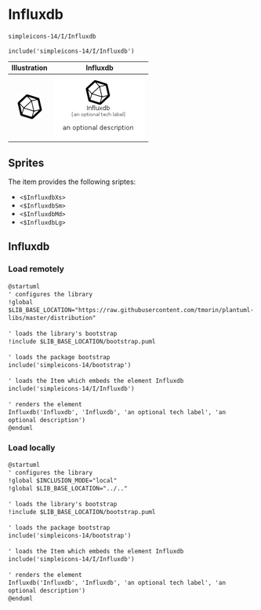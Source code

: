# Influxdb


```text
simpleicons-14/I/Influxdb
```

```text
include('simpleicons-14/I/Influxdb')
```



| Illustration | Influxdb |
| :---: | :---: |
| ![illustration for Illustration](../../simpleicons-14/I/Influxdb.png) | ![illustration for Influxdb](../../simpleicons-14/I/Influxdb.Local.png) |



## Sprites
The item provides the following sriptes:

- `<$InfluxdbXs>`
- `<$InfluxdbSm>`
- `<$InfluxdbMd>`
- `<$InfluxdbLg>`





## Influxdb

### Load remotely
```plantuml
@startuml
' configures the library
!global $LIB_BASE_LOCATION="https://raw.githubusercontent.com/tmorin/plantuml-libs/master/distribution"

' loads the library's bootstrap
!include $LIB_BASE_LOCATION/bootstrap.puml

' loads the package bootstrap
include('simpleicons-14/bootstrap')

' loads the Item which embeds the element Influxdb
include('simpleicons-14/I/Influxdb')

' renders the element
Influxdb('Influxdb', 'Influxdb', 'an optional tech label', 'an optional description')
@enduml
```

### Load locally
```plantuml
@startuml
' configures the library
!global $INCLUSION_MODE="local"
!global $LIB_BASE_LOCATION="../.."

' loads the library's bootstrap
!include $LIB_BASE_LOCATION/bootstrap.puml

' loads the package bootstrap
include('simpleicons-14/bootstrap')

' loads the Item which embeds the element Influxdb
include('simpleicons-14/I/Influxdb')

' renders the element
Influxdb('Influxdb', 'Influxdb', 'an optional tech label', 'an optional description')
@enduml
```

